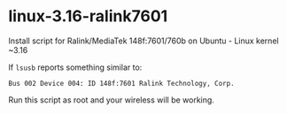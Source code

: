 # linux-3.16-ralink7601
Install script for Ralink/MediaTek 148f:7601/760b on Ubuntu - Linux kernel ~3.16

If `lsusb` reports something similar to:

`Bus 002 Device 004: ID 148f:7601 Ralink Technology, Corp.`

Run this script as root and your wireless will be working.
